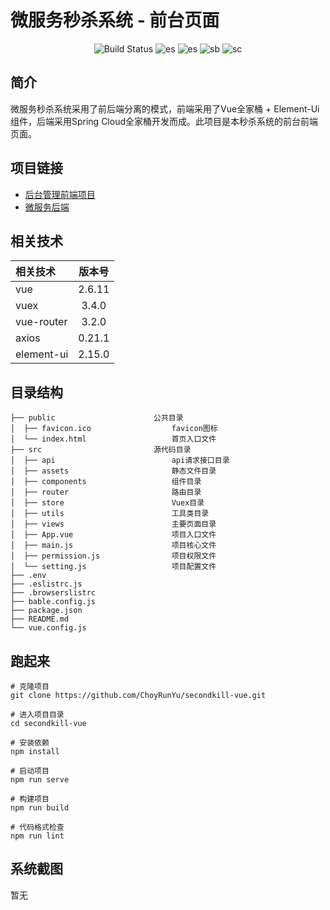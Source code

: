 # 微服务秒杀系统 - 前台页面

<p align="center"> 
 <img src="https://img.shields.io/badge/Vue%20-2.6.11-green.svg" alt="Build Status"/>
 <img src="https://img.shields.io/badge/Element%20Ui%20-2.15.0-blue.svg" alt="es"/>
 <img src="https://img.shields.io/badge/Vue%20Router%20-3.2.0-blue.svg" alt="es"/>
 <img src="https://img.shields.io/badge/Vuex-3.4.0-green.svg" alt="sb">
 <img src="https://img.shields.io/badge/Axios-0.21.1-blue.svg" alt="sc">
</p>

## 简介

微服务秒杀系统采用了前后端分离的模式，前端采用了Vue全家桶 + Element-Ui组件，后端采用Spring Cloud全家桶开发而成。此项目是本秒杀系统的前台前端页面。


## 项目链接

- [后台管理前端项目](https://github.com/ChoyRunYu/secondkill-admin)
- [微服务后端](https://github.com/ChoyRunYu/secondkill)

## 相关技术

| 相关技术   | 版本号 |
| :--------- | :----: |
| vue        | 2.6.11 |
| vuex       | 3.4.0  |
| vue-router | 3.2.0  |
| axios      | 0.21.1 |
| element-ui | 2.15.0 |

## 目录结构

```
├── public						公共目录
│  ├── favicon.ico					favicon图标
│  └── index.html					首页入口文件
├── src							源代码目录
│  ├── api							api请求接口目录
│  ├── assets						静态文件目录
│  ├── components					组件目录
│  ├── router						路由目录
│  ├── store						Vuex目录
│  ├── utils						工具类目录
│  ├── views						主要页面目录
│  ├── App.vue						项目入口文件
│  ├── main.js						项目核心文件
│  ├── permission.js				项目权限文件
│  └── setting.js					项目配置文件
├── .env
├── .eslistrc.js
├── .browserslistrc
├── bable.config.js
├── package.json
├── README.md
└── vue.config.js
```

## 跑起来

```
# 克隆项目
git clone https://github.com/ChoyRunYu/secondkill-vue.git

# 进入项目目录
cd secondkill-vue

# 安装依赖
npm install

# 启动项目
npm run serve

# 构建项目
npm run build

# 代码格式检查
npm run lint
```



## 系统截图

暂无
